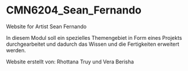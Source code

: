 # CMN6204_Sean_Fernando
Website for Artist Sean Fernando


In diesem Modul soll ein spezielles Themengebiet in Form eines Projekts durchgearbeitet und dadurch das Wissen und die Fertigkeiten erweitert werden.

Website erstellt von:
Rhottana Truy und Vera Berisha
